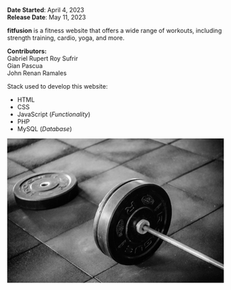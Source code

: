 <b>Date Started</b>: April 4, 2023<br>
<b>Release Date</b>: May 11, 2023

<b>fitfusion</b> is a fitness website that offers a wide range of workouts, including strength training, cardio, yoga, and more.

<b>Contributors:</b><br>
Gabriel Rupert Roy Sufrir<br>
Gian Pascua<br>
John Renan Ramales

Stack used to develop this website:
<ul>
  <li>HTML</li>
  <li>CSS</li>
  <li>JavaScript (<i>Functionality</i>)</li>
  <li>PHP</li>
  <li>MySQL (<i>Database</i>)</li>
</ul>

<img src="/assets/readme/hero.jpg" alt="A barbel">
